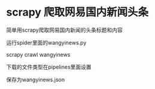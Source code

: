 # scrapy 爬取网易国内新闻头条
简单用scrapy爬取网易国内新闻的头条标题和内容

运行spider里面的wangyinews.py

scrapy crawl wangyinews

下载的文件类型在pipelines里面设置

保存为wangyinews.json
